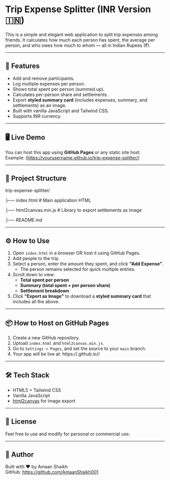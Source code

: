 # Trip Expense Splitter (INR Version 🇮🇳)

This is a simple and elegant web application to split trip expenses among friends. It calculates how much each person has spent, the average per person, and who owes how much to whom — all in Indian Rupees (₹).

---

## 🚀 Features

- Add and remove participants.
- Log multiple expenses per person.
- Shows total spent per person (summed up).
- Calculates per-person share and settlements.
- Export **styled summary card** (includes expenses, summary, and settlements) as an image.
- Built with vanilla JavaScript and Tailwind CSS.
- Supports INR currency.

---

## 🖥️ Live Demo

You can host this app using **GitHub Pages** or any static site host.  
Example: (https://yourusername.github.io/trip-expense-splitter/)

---

## 📁 Project Structure


trip-expense-splitter/

├── index.html # Main application HTML

├── html2canvas.min.js # Library to export settlements as image

├── README.md



---

## ⚙️ How to Use

1. Open `index.html` in a browser OR host it using GitHub Pages.
2. Add people to the trip.
3. Select a person, enter the amount they spent, and click **"Add Expense"**.
   - The person remains selected for quick multiple entries.
4. Scroll down to view:
   - **Total spent per person**
   - **Summary (total spent + per person share)**
   - **Settlement breakdown**
5. Click **"Export as Image"** to download a **styled summary card** that includes all the above.

---

## 📦 How to Host on GitHub Pages

1. Create a new GitHub repository.
2. Upload `index.html` and `html2canvas.min.js`.
3. Go to `Settings > Pages`, and set the source to your `main` branch.
4. Your app will be live at:
https://<your-username>.github.io/<repo-name>/

---

## 🛠️ Tech Stack

- HTML5 + Tailwind CSS
- Vanilla JavaScript
- [html2canvas](https://html2canvas.hertzen.com/) for image export

---

## 📝 License

Feel free to use and modify for personal or commercial use.

---

## 🙌 Author

Built with ❤️ by Amaan Shaikh  
GitHub: https://github.com/AmaanShaikh001
